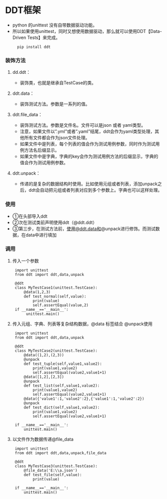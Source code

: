 # DDT框架
* python 的unittest 没有自带数据驱动功能。
* 所以如果使用unittest，同时又想使用数据驱动，那么就可以使用DDT【Data-Driven Tests】来完成。
  ```
    pip install ddt
  ```
### 装饰方法
1. dd.ddt：
   * 装饰类，也就是继承自TestCase的类。

2. ddt.data：
   * 装饰测试方法。参数是一系列的值。

3. ddt.file_data：
   * 装饰测试方法。参数是文件名。文件可以是json 或者 yaml类型。
   * 注意，如果文件以”.yml”或者”.yaml”结尾，ddt会作为yaml类型处理，其他所有文件都会作为json文件处理。
   * 如果文件中是列表，每个列表的值会作为测试用例参数，同时作为测试用例方法名后缀显示。
   * 如果文件中是字典，字典的key会作为测试用例方法的后缀显示，字典的值会作为测试用例参数。
   
4. ddt.unpack：
   * 传递的是复杂的数据结构时使用。比如使用元组或者列表，添加unpack之后，ddt会自动把元组或者列表对应到多个参数上。字典也可以这样处理。
### 使用
* ①在头部导入ddt
* ②次在测试类前声明使用ddt（@ddt.ddt）
* ③第三步，在测试方法前，使用@ddt.data和@unpack进行修饰。而测试数据，在data中进行填加

### 调用
1. 传入一个参数
   ```
    import unittest  
    from ddt import ddt,data,unpack  
     
    @ddt  
    class MyTestCase1(unittest.TestCase):  
        @data(1,2,3)  
        def test_normal(self,value):  
            print(value)  
            self.assertEqual(value,2)  
    if __name__=='__main__':  
         unittest.main()  
   ```
2. 传入元组、字典、列表等复杂结构数据，@data 标签结合 @unpack使用
   ```
    import unittest  
    from ddt import ddt,data,unpack  
     
    @ddt  
    class MyTestCase2(unittest.TestCase):  
        @data((1,2),(2,3))  
        @unpack  
        def test_tuple(self,value1,value2):  
            print(value1,value2)  
            self.assertEqual(value2,value1+1)  
        @data([1,2],[2,3])  
        @unpack  
        def test_list(self,value1,value2):  
            print(value1,value2)  
            self.assertEqual(value2,value1+1)  
        @data({'value1':1,'value2':2},{'value1':1,'value2':2})  
        @unpack  
        def test_dict(self,value1,value2):  
            print(value1,value2)  
            self.assertEqual(value2,value1+1)  
      
    if __name__=='__main__':  
        unittest.main()  
   ```
3. 以文件作为数据传递@file_data
   ```
    import unittest  
    from ddt import ddt,data,unpack,file_data  
     
    @ddt  
    class MyTestCase3(unittest.TestCase):  
        @file_data('E:\\a.json')  
        def test_file(self,value):  
            print(value)  
      
    if __name__=='__main__':  
        unittest.main()  
   ```
   
